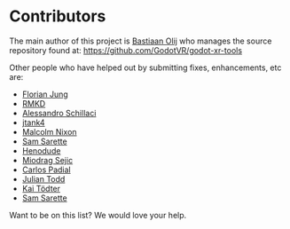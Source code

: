 Contributors
============

The main author of this project is [Bastiaan Olij](https://github.com/BastiaanOlij) who manages the source repository found at:
https://github.com/GodotVR/godot-xr-tools

Other people who have helped out by submitting fixes, enhancements, etc are:
- [Florian Jung](https://github.com/Windfisch)
- [RMKD](https://github.com/RMKD)
- [Alessandro Schillaci](https://github.com/silverslade)
- [jtank4](https://github.com/jtank4)
- [Malcolm Nixon](https://github.com/malcolmnixon)
- [Sam Sarette](https://github.com/lunarcloud)
- [Henodude](https://github.com/Henodude)
- [Miodrag Sejic](https://github.com/DigitalN8m4r3)
- [Carlos Padial](https://github.com/surreal6)
- [Julian Todd](https://github.com/goatchurchprime)
- [Kai Tödter](https://github.com/toedter)
- [Sam Sarette](https://github.com/lunarcloud)

Want to be on this list? We would love your help.
